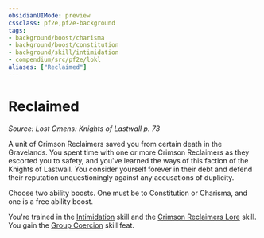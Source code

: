 ```yaml
---
obsidianUIMode: preview
cssclass: pf2e,pf2e-background
tags:
- background/boost/charisma
- background/boost/constitution
- background/skill/intimidation
- compendium/src/pf2e/lokl
aliases: ["Reclaimed"]
---
```

# Reclaimed
*Source: Lost Omens: Knights of Lastwall p. 73*  

A unit of Crimson Reclaimers saved you from certain death in the Gravelands. You spent time with one or more Crimson Reclaimers as they escorted you to safety, and you've learned the ways of this faction of the Knights of Lastwall. You consider yourself forever in their debt and defend their reputation unquestioningly against any accusations of duplicity.

Choose two ability boosts. One must be to Constitution or Charisma, and one is a free ability boost.

You're trained in the [Intimidation](../../skills.md#Intimidation) skill and the [Crimson Reclaimers Lore](../../skills.md#Lore) skill. You gain the [Group Coercion](../../feats/group-coercion.md) skill feat.
